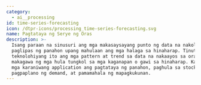 ```yaml
---
category:
  - ai__processing
id: time-series-forecasting
icon: /dtpr-icons/processing_time-series-forecasting.svg
name: Pagtataya ng Serye ng Oras
description: >-
  Isang paraan na sinusuri ang mga makasaysayang punto ng data na nakolekta sa
  paglipas ng panahon upang mahulaan ang mga halaga sa hinaharap. Tinutukoy ng
  teknolohiyang ito ang mga pattern at trend sa data na nakaayos sa oras upang
  makagawa ng mga hula tungkol sa mga kaganapan o gawi sa hinaharap. Kasama sa
  mga karaniwang application ang pagtataya ng panahon, paghula sa stock market,
  pagpaplano ng demand, at pamamahala ng mapagkukunan.
---
```


